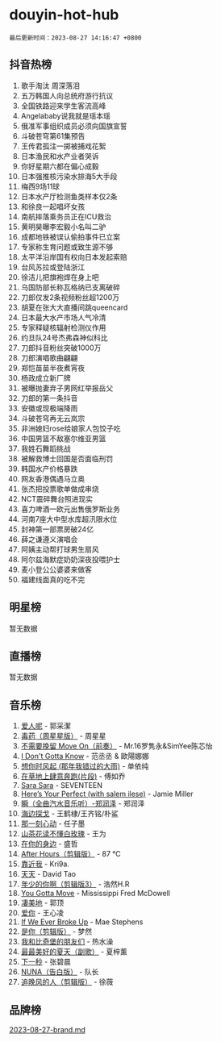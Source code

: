 # douyin-hot-hub

`最后更新时间：2023-08-27 14:16:47 +0800`

## 抖音热榜

1. 歌手淘汰 周深落泪
1. 五万韩国人向总统府游行抗议
1. 全国铁路迎来学生客流高峰
1. Angelababy说我就是瑶本瑶
1. 俄准军事组织成员必须向国旗宣誓
1. 斗破苍穹第61集预告
1. 王传君孤注一掷被捕戏花絮
1. 日本渔民和水产业者哭诉
1. 你好星期六都在偏心成毅
1. 日本强推核污染水排海5大手段
1. 梅西9场11球
1. 日本水产厅检测鱼类样本仅2条
1. 和徐良一起唱坏女孩
1. 南航摔落乘务员正在ICU救治
1. 黄明昊曝李宏毅小名叫二驴
1. 成都地铁被误认偷拍事件已立案
1. 专家称生育问题或致生源不够
1. 太平洋沿岸国有权向日本发起索赔
1. 台风苏拉或登陆浙江
1. 徐洁儿把旗袍焊在身上吧
1. 乌国防部长称瓦格纳已支离破碎
1. 刀郎仅发2条视频粉丝超1200万
1. 胡夏在张大大直播间跳queencard
1. 日本最大水产市场人气冷清
1. 专家释疑核辐射检测仪作用
1. 约旦队24号杰弗森神似科比
1. 刀郎抖音粉丝突破1000万
1. 刀郎演唱歌曲翩翩
1. 郑恺苗苗半夜煮宵夜
1. 杨政成立新厂牌
1. 被曝抛妻弃子男网红举报岳父
1. 刀郎的第一条抖音
1. 安徽或现极端降雨
1. 斗破苍穹再无云岚宗
1. 非洲媳妇rose给娘家人包饺子吃
1. 中国男篮不敌塞尔维亚男篮
1. 我姓石舞蹈挑战
1. 被解救博士回国是否面临刑罚
1. 韩国水产价格暴跌
1. 网友香港偶遇马立奥
1. 张杰把投票歌单做成串烧
1. NCT震碎舞台照进现实
1. 喜力啤酒一欧元出售俄罗斯业务
1. 河南7座大中型水库超汛限水位
1. 封神第一部票房破24亿
1. 薛之谦遵义演唱会
1. 阿姨主动帮打球男生扇风
1. 阿尔兹海默症奶奶深夜投喂护士
1. 麦小登公公婆婆来做客
1. 福建线面真的吃不完

## 明星榜

暂无数据

## 直播榜

暂无数据

## 音乐榜

1. [爱人呢](https://sf3-cdn-tos.douyinstatic.com/obj/tos-cn-ve-2774/2041dc10f3c442f1992b439a00eaf2ba) - 郭采潔
1. [毒药（周星星版）](https://sf3-cdn-tos.douyinstatic.com/obj/tos-cn-ve-2774/oAXunb2JtDTQMcBfaEkg8Be5IhZQCmGByB0V33) - 周星星
1. [不需要挽留 Move On（前奏）](https://sf3-cdn-tos.douyinstatic.com/obj/tos-cn-ve-2774/ooCBhgCCkF4nExzQL9WZSUbitfA8IsDkgQIYhe) - Mr.16罗隽永&SimYee陈芯怡
1. [I Don't Gotta Know](https://sf3-cdn-tos.douyinstatic.com/obj/tos-cn-ve-2774/o8nCfgMGwCsAvgDe5bzzaDQDFf6ksAUxrlFC8J) - 范丞丞 & 歐陽娜娜
1. [想你时风起 (那年我错过的大雨)](https://sf3-cdn-tos.douyinstatic.com/obj/tos-cn-ve-2774/ooR7G8ftDMzIgnxa0HbReM4CZ74qknQABLtHB1) - 单依纯
1. [在草地上肆意奔跑(片段)](https://sf6-cdn-tos.douyinstatic.com/obj/tos-cn-ve-2774/8831d494742f45dabdfa8adb8b817259) - 傅如乔
1. [Sara Sara](https://sf3-cdn-tos.douyinstatic.com/obj/tos-cn-ve-2774/oAceDXU2gVHZCQFrkrYmX8e5tUBxQPb6Bmd2nF) - SEVENTEEN
1. [Here’s Your Perfect (with salem ilese)](https://sf3-cdn-tos.douyinstatic.com/obj/tos-cn-ve-2774/076b1576c6c546598f803fe53da388a7) - Jamie Miller
1. [瞬（全曲汽水音乐听）-郑润泽](https://sf3-cdn-tos.douyinstatic.com/obj/tos-cn-ve-2774/o4Vb9eJZClCZTnRQYy0BRSeHGrDtrkrQgIBvQt) - 郑润泽
1. [海边探戈](https://sf3-cdn-tos.douyinstatic.com/obj/tos-cn-ve-2774/os9gE0VQCGqt6VQkZDyBBYvfSDY0QFe3vVmubn) - 王鹤棣/王齐铭/朴鲨
1. [那一刻心动](https://sf6-cdn-tos.douyinstatic.com/obj/tos-cn-ve-2774/4c0ed00133e3439592b4741c72acc6f3) - 任子墨
1. [山茶花读不懂白玫瑰](https://sf3-cdn-tos.douyinstatic.com/obj/tos-cn-ve-2774/osfn8B7DktrRHEPJgPCfDbw7QDQEkwC16BxZg9) - 王为
1. [在你的身边](https://sf3-cdn-tos.douyinstatic.com/obj/tos-cn-ve-2774/9dce2ee6c9f84c17a6d68458730d7ae8) - 盛哲
1. [After Hours（剪辑版）](https://sf6-cdn-tos.douyinstatic.com/obj/tos-cn-ve-2774/owgWztApWhImMFMpyEyQfAIyIusRBioqSgWk7T) - 87 ℃
1. [靠近我](https://sf3-cdn-tos.douyinstatic.com/obj/tos-cn-ve-2774/oMGCfQ3FZdrziXO1QC8zgfNXawBf91hGAIvUrY) - Kri9a.
1. [天天](https://sf3-cdn-tos.douyinstatic.com/obj/tos-cn-ve-2774/6b075c4856e34a60a1ef022c4a80dec5) - David Tao
1. [年少的你啊（剪辑版3）](https://sf6-cdn-tos.douyinstatic.com/obj/tos-cn-ve-2774/oo2vDGhzyAtN1QLfh5k1iBIpWAv2NOZQysM5tK) - 浩然H.R
1. [You Gotta Move](https://sf3-cdn-tos.douyinstatic.com/obj/tos-cn-ve-2774/a2b672af67514106b25cdfd6f1a8aad2) - Mississippi Fred McDowell
1. [凄美地](https://sf6-cdn-tos.douyinstatic.com/obj/tos-cn-ve-2774/oshF4RgFMhmTSa4jCaHNUXI0NetFtBBQBzBZdf) - 郭顶
1. [爱你](https://sf6-cdn-tos.douyinstatic.com/obj/tos-cn-ve-2774/738d8b240f1e4519b44cf31c84e02e24) - 王心凌
1. [If We Ever Broke Up](https://sf3-cdn-tos.douyinstatic.com/obj/tos-cn-ve-2774/o8onj5HDk0ImtBmO0URBfeyCDXQJMYkQ1gb8Zy) - Mae Stephens
1. [是你（剪辑版）](https://sf6-cdn-tos.douyinstatic.com/obj/tos-cn-ve-2774/46019dae783c4c969944217fe1cfafc4) - 梦然
1. [我和比奇堡的朋友们](https://sf3-cdn-tos.douyinstatic.com/obj/tos-cn-ve-2774/f0505db981ea4a6d91453a15924a82aa) - 热水澡
1. [最最美好的夏天（副歌）](https://sf6-cdn-tos.douyinstatic.com/obj/tos-cn-ve-2774/o4FMghDLZkPIkCutdrsXlbTHcaZztBfeCp9AFS) - 夏梓薰
1. [下一秒](https://sf3-cdn-tos.douyinstatic.com/obj/tos-cn-ve-2774/16eedda97153423db2501ff6373be86a) - 张碧晨
1. [NUNA（告白版）](https://sf3-cdn-tos.douyinstatic.com/obj/tos-cn-ve-2774/a65828cbd8ce41a78a430a58b49f4feb) - 队长
1. [追晚风的人（剪辑版）](https://sf3-cdn-tos.douyinstatic.com/obj/tos-cn-ve-2774/560835060af84ac29cd5c12e2a98f7eb) - 徐薇

## 品牌榜

[2023-08-27-brand.md](2023-08-27-brand.md)
